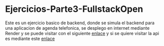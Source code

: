 # Ejercicios-Parte3-FullstackOpen
Este es un ejercicio basico de backend, donde se simula el backend para una aplicacion de agenda telefonica, se desplego en internet mediante Render y se puede visitar con el siguiente [enlace](https://ejercicios-parte3-fullstackopen.onrender.com) y si se quiere visitar la api es mediante este [enlace](https://ejercicios-parte3-fullstackopen.onrender.com/api/persons)
